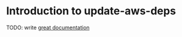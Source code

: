 # Introduction to update-aws-deps

TODO: write [great documentation](http://jacobian.org/writing/what-to-write/)
